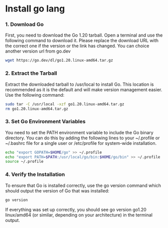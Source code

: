# Install go lang

### 1. Download Go

First, you need to download the Go 1.20 tarball. Open a terminal and use the following command to download it. Please replace the download URL with the correct one if the version or the link has changed. You can choice another version url from go.dev

```bash
wget https://go.dev/dl/go1.20.linux-amd64.tar.gz
```

### 2. Extract the Tarball

Extract the downloaded tarball to /usr/local to install Go. This location is recommended as it is the default and will make version management easier. Use the following command:

```bash
sudo tar -C /usr/local -xzf go1.20.linux-amd64.tar.gz
rm go1.20.linux-amd64.tar.gz
```

### 3. Set Go Environment Variables

You need to set the PATH environment variable to include the Go binary directory. You can do this by adding the following lines to your ~/.profile or ~/.bashrc file for a single user or /etc/profile for system-wide installation.

```bash
echo "export GOPATH=$HOME/go" >> ~/.profile
echo "export PATH=$PATH:/usr/local/go/bin:$HOME/go/bin" >> ~/.profile
source ~/.profile
```

### 4. Verify the Installation

To ensure that Go is installed correctly, use the go version command which should output the version of Go that was installed:

```bash
go version
```

If everything was set up correctly, you should see go version go1.20 linux/amd64 (or similar, depending on your architecture) in the terminal output.
